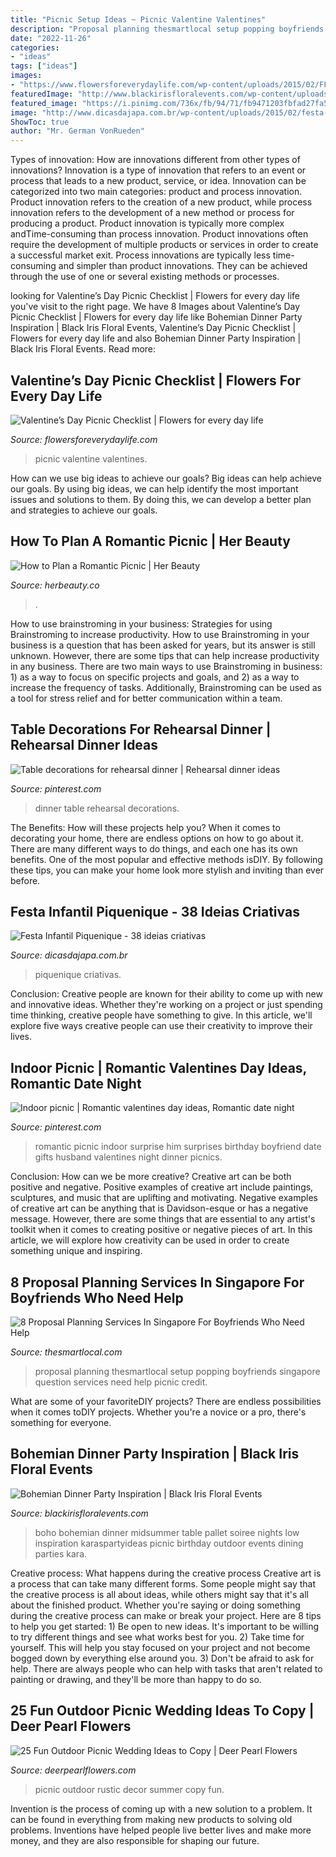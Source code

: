 ```yaml
---
title: "Picnic Setup Ideas ~ Picnic Valentine Valentines"
description: "Proposal planning thesmartlocal setup popping boyfriends singapore question services need help picnic credit"
date: "2022-11-26"
categories:
- "ideas"
tags: ["ideas"]
images:
- "https://www.flowersforeverydaylife.com/wp-content/uploads/2015/02/FFEL_COUPLEPicnic-Recovered.jpg"
featuredImage: "http://www.blackirisfloralevents.com/wp-content/uploads/2017/07/boho-41145.jpg"
featured_image: "https://i.pinimg.com/736x/fb/94/71/fb9471203fbfad27fa5ca5b101d6b0b0.jpg"
image: "http://www.dicasdajapa.com.br/wp-content/uploads/2015/02/festa-piquenique.jpg"
ShowToc: true
author: "Mr. German VonRueden"
---
```



Types of innovation: How are innovations different from other types of innovations?
Innovation is a type of innovation that refers to an event or process that leads to a new product, service, or idea. Innovation can be categorized into two main categories: product and process innovation. Product innovation refers to the creation of a new product, while process innovation refers to the development of a new method or process for producing a product. 
Product innovation is typically more complex andTime-consuming than process innovation. Product innovations often require the development of multiple products or services in order to create a successful market exit. Process innovations are typically less time-consuming and simpler than product innovations. They can be achieved through the use of one or several existing methods or processes.

	

		
looking for Valentine’s Day Picnic Checklist | Flowers for every day life you've visit to the right page. We have 8 Images about Valentine’s Day Picnic Checklist | Flowers for every day life like Bohemian Dinner Party Inspiration | Black Iris Floral Events, Valentine’s Day Picnic Checklist | Flowers for every day life and also Bohemian Dinner Party Inspiration | Black Iris Floral Events. Read more:
		
    
## Valentine’s Day Picnic Checklist | Flowers For Every Day Life

<img loading=lazy src="https://www.flowersforeverydaylife.com/wp-content/uploads/2015/02/FFEL_COUPLEPicnic-Recovered.jpg" onerror="this.onerror=null;this.src='https://tse2.mm.bing.net/th?id=OIP.zyRz5nHt6yCpcsb-LBC8OAHaE8&amp;pid=15.1';" alt="Valentine’s Day Picnic Checklist | Flowers for every day life">

_Source: flowersforeverydaylife.com_

>picnic valentine valentines. 

	

How can we use big ideas to achieve our goals?
Big ideas can help achieve our goals. By using big ideas, we can help identify the most important issues and solutions to them. By doing this, we can develop a better plan and strategies to achieve our goals.

    
## How To Plan A Romantic Picnic | Her Beauty

<img loading=lazy src="https://img-cdn.herbeauty.co/wp-content/uploads/2015/07/How-to-Plan-a-Romantic-Picnic.jpg" onerror="this.onerror=null;this.src='https://tse2.mm.bing.net/th?id=OIP.y7FEXgUDTCpo2xYnUbwEZwHaE8&amp;pid=15.1';" alt="How to Plan a Romantic Picnic | Her Beauty">

_Source: herbeauty.co_

>. 

	

How to use brainstroming in your business: Strategies for using Brainstroming to increase productivity.
How to use Brainstroming in your business is a question that has been asked for years, but its answer is still unknown. However, there are some tips that can help increase productivity in any business. 
There are two main ways to use Brainstroming in business: 1) as a way to focus on specific projects and goals, and 2) as a way to increase the frequency of tasks. Additionally, Brainstroming can be used as a tool for stress relief and for better communication within a team.

    
## Table Decorations For Rehearsal Dinner | Rehearsal Dinner Ideas

<img loading=lazy src="https://s-media-cache-ak0.pinimg.com/736x/28/3c/57/283c57a2c29c115b1e10e26310583a90.jpg" onerror="this.onerror=null;this.src='https://tse1.mm.bing.net/th?id=OIP.dAyLbRRRW5-rM7xd9GejqQHaFj&amp;pid=15.1';" alt="Table decorations for rehearsal dinner | Rehearsal dinner ideas">

_Source: pinterest.com_

>dinner table rehearsal decorations. 

	

The Benefits: How will these projects help you?
When it comes to decorating your home, there are endless options on how to go about it. There are many different ways to do things, and each one has its own benefits. One of the most popular and effective methods isDIY. By following these tips, you can make your home look more stylish and inviting than ever before.

    
## Festa Infantil Piquenique - 38 Ideias Criativas

<img loading=lazy src="http://www.dicasdajapa.com.br/wp-content/uploads/2015/02/festa-piquenique.jpg" onerror="this.onerror=null;this.src='https://tse4.mm.bing.net/th?id=OIP.IU4XNqYggPunScpDi3ZwjQHaJ3&amp;pid=15.1';" alt="Festa Infantil Piquenique - 38 ideias criativas">

_Source: dicasdajapa.com.br_

>piquenique criativas. 

	

Conclusion:
Creative people are known for their ability to come up with new and innovative ideas. Whether they're working on a project or just spending time thinking, creative people have something to give. In this article, we'll explore five ways creative people can use their creativity to improve their lives.

    
## Indoor Picnic | Romantic Valentines Day Ideas, Romantic Date Night

<img loading=lazy src="https://i.pinimg.com/736x/fb/94/71/fb9471203fbfad27fa5ca5b101d6b0b0.jpg" onerror="this.onerror=null;this.src='https://tse3.mm.bing.net/th?id=OIP.mSGPZdSDV9vcbvmH8DoENgHaFj&amp;pid=15.1';" alt="Indoor picnic | Romantic valentines day ideas, Romantic date night">

_Source: pinterest.com_

>romantic picnic indoor surprise him surprises birthday boyfriend date gifts husband valentines night dinner picnics. 

	

Conclusion: How can we be more creative?
Creative art can be both positive and negative. Positive examples of creative art include paintings, sculptures, and music that are uplifting and motivating. Negative examples of creative art can be anything that is Davidson-esque or has a negative message. However, there are some things that are essential to any artist's toolkit when it comes to creating positive or negative pieces of art. In this article, we will explore how creativity can be used in order to create something unique and inspiring.

    
## 8 Proposal Planning Services In Singapore For Boyfriends Who Need Help

<img loading=lazy src="http://thesmartlocal.com/images/easyblog_articles/7858/b2ap3_large_image5.png" onerror="this.onerror=null;this.src='https://tse2.mm.bing.net/th?id=OIP.k8G_MTOt8i7v-F76cu-K7QHaHa&amp;pid=15.1';" alt="8 Proposal Planning Services In Singapore For Boyfriends Who Need Help">

_Source: thesmartlocal.com_

>proposal planning thesmartlocal setup popping boyfriends singapore question services need help picnic credit. 

	

What are some of your favoriteDIY projects?
There are endless possibilities when it comes toDIY projects. Whether you're a novice or a pro, there's something for everyone.

    
## Bohemian Dinner Party Inspiration | Black Iris Floral Events

<img loading=lazy src="http://www.blackirisfloralevents.com/wp-content/uploads/2017/07/boho-41145.jpg" onerror="this.onerror=null;this.src='https://tse2.mm.bing.net/th?id=OIP.Z9keBjCgANJpaHcRvkxgaQHaLH&amp;pid=15.1';" alt="Bohemian Dinner Party Inspiration | Black Iris Floral Events">

_Source: blackirisfloralevents.com_

>boho bohemian dinner midsummer table pallet soiree nights low inspiration karaspartyideas picnic birthday outdoor events dining parties kara. 

	

Creative process: What happens during the creative process
Creative art is a process that can take many different forms. Some people might say that the creative process is all about ideas, while others might say that it's all about the finished product. Whether you're saying or doing something during the creative process can make or break your project. Here are 8 tips to help you get started: 1) Be open to new ideas. It's important to be willing to try different things and see what works best for you. 2) Take time for yourself. This will help you stay focused on your project and not become bogged down by everything else around you. 3) Don't be afraid to ask for help. There are always people who can help with tasks that aren't related to painting or drawing, and they'll be more than happy to do so.

    
## 25 Fun Outdoor Picnic Wedding Ideas To Copy | Deer Pearl Flowers

<img loading=lazy src="https://www.deerpearlflowers.com/wp-content/uploads/2017/02/Summer-Outdoor-Picnic-Wedding-Ideas-17.jpg" onerror="this.onerror=null;this.src='https://tse2.mm.bing.net/th?id=OIP.1XM1RLuiEirTpZ4D4m_-_QHaLI&amp;pid=15.1';" alt="25 Fun Outdoor Picnic Wedding Ideas to Copy | Deer Pearl Flowers">

_Source: deerpearlflowers.com_

>picnic outdoor rustic decor summer copy fun. 

	

Invention is the process of coming up with a new solution to a problem. It can be found in everything from making new products to solving old problems. Inventions have helped people live better lives and make more money, and they are also responsible for shaping our future.

